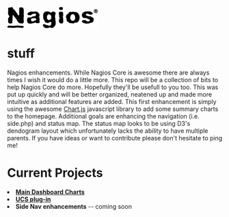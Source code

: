 ![nagios](https://github.com/thinkitdata/nagiosstuff/blob/master/Nagios.png)
# stuff

Nagios enhancements.  While Nagios Core is awesome there are always times I wish it would do a little more.  This repo will be a collection of bits to help Nagios Core do more.  Hopefully they'll be usefull to you too.  This was put up quickly and will be better organized, neatened up and made more intuitive as additional features are added.  This first enhancement is simply using the awesome <a href="http://www.chartjs.org">Chart.js</a> javascript library to add some summary charts to the homepage.  Additional goals are enhancing the navigation (i.e. side.php) and status map.  The status map looks to be using D3's dendogram layout which unfortunately lacks the ability to have multiple parents.  If you have ideas or want to contribute please don't hesitate to ping me!

# Current Projects
<li><a href="https://github.com/thinkitdata/nagiosstuff/tree/master/maindashboard"><b>Main Dashboard Charts</b></a>
<li><a href="https://github.com/thinkitdata/nagiosstuff/tree/master/UCS-plugin"><b>UCS plug-in</b></a>
<li><b>Side Nav enhancements</b> -- coming soon
